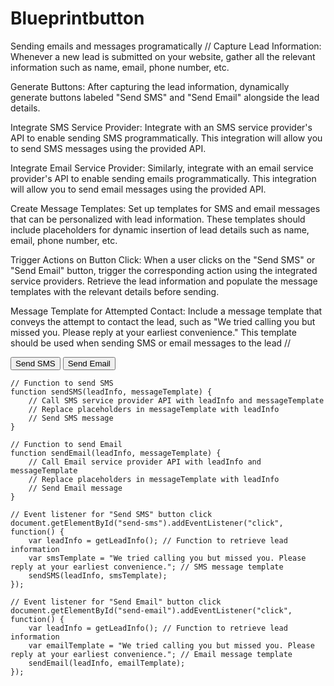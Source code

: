# Blueprintbutton
Sending emails and messages programatically
// Capture Lead Information: Whenever a new lead is submitted on your website, gather all the relevant information such as name, email, phone number, etc.

Generate Buttons: After capturing the lead information, dynamically generate buttons labeled "Send SMS" and "Send Email" alongside the lead details.

Integrate SMS Service Provider: Integrate with an SMS service provider's API to enable sending SMS programmatically. This integration will allow you to send SMS messages using the provided API.

Integrate Email Service Provider: Similarly, integrate with an email service provider's API to enable sending emails programmatically. This integration will allow you to send email messages using the provided API.

Create Message Templates: Set up templates for SMS and email messages that can be personalized with lead information. These templates should include placeholders for dynamic insertion of lead details such as name, email, phone number, etc.

Trigger Actions on Button Click: When a user clicks on the "Send SMS" or "Send Email" button, trigger the corresponding action using the integrated service providers. Retrieve the lead information and populate the message templates with the relevant details before sending.

Message Template for Attempted Contact: Include a message template that conveys the attempt to contact the lead, such as "We tried calling you but missed you. Please reply at your earliest convenience." This template should be used when sending SMS or email messages to the lead //


<!-- Lead Details Section -->
<div id="lead-details">
    <!-- Display lead details here -->
</div>

<!-- Buttons Section -->
<div id="buttons">
    <button id="send-sms">Send SMS</button>
    <button id="send-email">Send Email</button>
</div>


    // Function to send SMS
    function sendSMS(leadInfo, messageTemplate) {
        // Call SMS service provider API with leadInfo and messageTemplate
        // Replace placeholders in messageTemplate with leadInfo
        // Send SMS message
    }

    // Function to send Email
    function sendEmail(leadInfo, messageTemplate) {
        // Call Email service provider API with leadInfo and messageTemplate
        // Replace placeholders in messageTemplate with leadInfo
        // Send Email message
    }

    // Event listener for "Send SMS" button click
    document.getElementById("send-sms").addEventListener("click", function() {
        var leadInfo = getLeadInfo(); // Function to retrieve lead information
        var smsTemplate = "We tried calling you but missed you. Please reply at your earliest convenience."; // SMS message template
        sendSMS(leadInfo, smsTemplate);
    });

    // Event listener for "Send Email" button click
    document.getElementById("send-email").addEventListener("click", function() {
        var leadInfo = getLeadInfo(); // Function to retrieve lead information
        var emailTemplate = "We tried calling you but missed you. Please reply at your earliest convenience."; // Email message template
        sendEmail(leadInfo, emailTemplate);
    });

